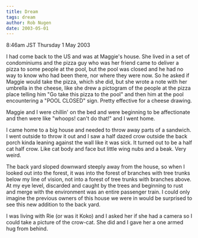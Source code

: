 ```yaml
---
title: Dream
tags: dream
author: Rob Nugen
date: 2003-05-01
---
```


<p class=date>8:46am JST Thursday 1 May 2003</p>

<p class=dream>I had come back to the US and was at Maggie's house.
She lived in a set of condominiums and the pizza guy who was her
friend came to deliver a pizza to some people at the pool, but the
pool was closed and he had no way to know who had been there, nor
where they were now.  So he asked if Maggie would take the pizza,
which she did, but she wrote a note with her umbrella in the cheese,
like she drew a pictogram of the people at the pizza place telling him
"Go take this pizza to the pool" and then him at the pool encountering
a "POOL CLOSED" sign.  Pretty effective for a cheese drawing.</p>

<p class=dream>Maggie and I were chillin' on the bed and were
beginning to be affectionate and then were like "whoops! can't do
that!" and I went home.</p>

<p class=dream>I came home to a big house and needed to throw away
parts of a sandwich.  I went outside to throw it out and I saw a half
dazed crow outside the back porch kinda leaning against the wall like
it was sick.  It turned out to be a half cat half crow.  Like cat body
and face but little wing nubs and a beak.  Very weird.</p>

<p class=dream>The back yard sloped downward steeply away from the
house, so when I looked out into the forest, it was into the forest of
branches with tree trunks below my line of vision, not into a forest
of tree trunks with branches above.  At my eye level, discarded and
caught by the trees and beginning to rust and merge with the
environment was an entire passenger train.  I could only imagine the
previous owners of this house we were in would be surprised to see
this new addition to the back yard.</p>

<p class=dream>I was living with Rie (or was it Koko) and I asked her
if she had a camera so I could take a picture of the crow-cat.  She
did and I gave her a one armed hug from behind.</p>
